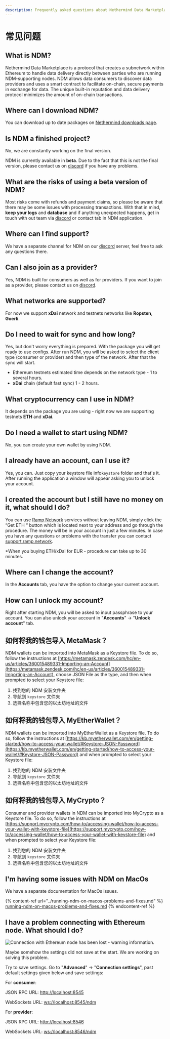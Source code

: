 ```yaml
---
description: Frequently asked questions about Nethermind Data Marketplace
---
```


# 常见问题

## What is NDM?

Nethermind Data Marketplace is a protocol that creates a subnetwork within Ethereum to handle data delivery directly between parties who are running NDM-supporting nodes. NDM allows data consumers to discover data providers and uses a smart contract to facilitate on-chain, secure payments in exchange for data. The unique built-in reputation and data delivery protocol minimizes the amount of on-chain transactions.

## Where can I download NDM?

You can download up to date packages on [Nethermind downloads page](https://downloads.nethermind.io/).

## Is NDM a finished project?

No, we are constantly working on the final version.

NDM is currently available in **beta**. Due to the fact that this is not the final version, please contact us on [discord](https://discord.com/invite/zZC8CthuzA) if you have any problems.

## What are the risks of using a beta version of NDM?

Most risks come with refunds and payment claims, so please be aware that there may be some issues with processing transactions. With that in mind, **keep your logs** and **database** and if anything unexpected happens, get in touch with out team via [discord](https://discord.com/invite/zZC8CthuzA) or contact tab in NDM application.

## Where can I find support?

We have a separate channel for NDM on our [discord](https://discord.com/invite/zZC8CthuzA) server, feel free to ask any questions there.

## Can I also join as a provider?

Yes, NDM is built for consumers as well as for providers. If you want to join as a provider, please contact us on [discord](https://discord.com/invite/zZC8CthuzA).

## What networks are supported?

For now we support **xDai** network and testnets networks like **Ropsten**, **Goerli**.

## Do I need to wait for sync and how long?

Yes, but don't worry everything is prepared. With the package you will get ready to use configs. After run NDM, you will be asked to select the client type (consumer or provider) and then type of the network. After that the sync will start.

* Ethereum testnets estimated time depends on the network type - 1 to several hours.
* **xDai** chain (default fast sync) 1 - 2 hours.&#x20;

## What cryptocurrency can I use in NDM?

It depends on the package you are using - right now we are supporting testnets **ETH** and **xDai**.

## Do I need a wallet to start using NDM?

No, you can create your own wallet by using NDM.

## I already have an account, can I use it?

Yes, you can. Just copy your keystore file info`keystore` folder and that's it. After running the application a window will appear asking you to unlock your account.

## **I created the account but I still have no money on it, what should I do?**

You can use [Ramp Network](https://ramp.network) services without leaving NDM, simply click the “Get ETH “ button which is located next to your address and go through the procedure. The money will be in your account in just a few minutes. In case you have any questions or problems with the transfer you can contact [support.ramp.network](https://discord.com/invite/qv8Zprw).

\*When you buying ETH/xDai for EUR - procedure can take up to 30 minutes.

## Where can I change the account?

In the **Accounts** tab, you have the option to change your current account.

## How can I unlock my account?

Right after starting NDM, you will be asked to input passphrase to your account. You can also unlock your account in "**Accounts**" -> "**Unlock account**" tab.

## 如何将我的钱包导入 MetaMask？

NDM wallets can be imported into MetaMask as a Keystore file. To do so, follow the instructions at [https://metamask.zendesk.com/hc/en-us/articles/360015489331-Importing-an-Account](https://metamask.zendesk.com/hc/en-us/articles/360015489331-Importing-an-Account), choose JSON File as the type, and then when prompted to select your Keystore file:

1. 找到您的 NDM 安装文件夹
2. 导航到 `keystore` 文件夹
3. 选择名称中包含您的以太坊地址的文件

## 如何将我的钱包导入 MyEtherWallet？

NDM wallets can be imported into MyEtherWallet as a Keystore file. To do so, follow the instructions at [https://kb.myetherwallet.com/en/getting-started/how-to-access-your-wallet/#Keystore-JSON-Password](https://kb.myetherwallet.com/en/getting-started/how-to-access-your-wallet/#Keystore-JSON-Password) and when prompted to select your Keystore file:

1. 找到您的 NDM 安装文件夹
2. 导航到 `keystore` 文件夹
3. 选择名称中包含您的以太坊地址的文件

## 如何将我的钱包导入 MyCrypto？

Consumer and provider wallets in NDM can be imported into MyCrypto as a Keystore file. To do so, follow the instructions at [https://support.mycrypto.com/how-to/accessing-wallet/how-to-access-your-wallet-with-keystore-file](https://support.mycrypto.com/how-to/accessing-wallet/how-to-access-your-wallet-with-keystore-file) and when prompted to select your Keystore file:

1. 找到您的 NDM 安装文件夹
2. 导航到 `keystore` 文件夹
3. 选择名称中包含您的以太坊地址的文件

## I'm having some issues with NDM on MacOs

We have a separate documentation for MacOs issues.

{% content-ref url="../running-ndm-on-macos-problems-and-fixes.md" %}
[running-ndm-on-macos-problems-and-fixes.md](../running-ndm-on-macos-problems-and-fixes.md)
{% endcontent-ref %}

## I have a problem connecting with Ethereum node. What should I do?

![Connection with Ethereum node has been lost - warning information.](<../../.gitbook/assets/image (146).png>)

Maybe somehow the settings did not save at the start. We are working on solving this problem.

Try to save settings. Go to "**Advanced**" -> "**Connection settings**", past default settings given below and save settings:

For **consumer**:

JSON RPC URL: [http://localhost:8545](http://localhost:8545)

WebSockets URL: [ws://localhost:8545/ndm](ws://localhost:8545/ndm)

For **provider**:

JSON RPC URL: [http://localhost:8546](http://localhost:8546)

WebSockets URL: [ws://localhost:8546/ndm](ws://localhost:8546/ndm)
